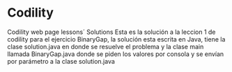 # Codility
Codility web page lessons´ Solutions
Esta es la solución a la leccion 1 de codility para el ejercicio BinaryGap, la solución esta escrita en Java, tiene la clase solution.java en donde se resuelve el problema y la clase main llamada BinaryGap.java donde se piden los valores por consola y se envían por parámetro a la clase solution.java
